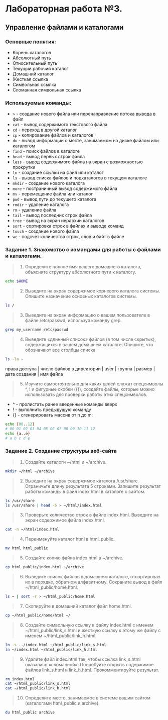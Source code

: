 # Лабораторная работа №3. 
## Управление файлами и каталогами

### Основные понятия:

* Корень каталогов 
* Абсолютный путь 
* Относительный путь 
* Текущий рабочий каталог 
* Домашний каталог 
* Жесткая ссылка 
* Символьная ссылка
* Сломанная символьная ссылка

### Используемые команды:
+ `>`	- создание нового файла или перенаправление потока вывода в файл
+ `cat`	- вывод содержимого текстового файла
+ `cd`	- переход в другой каталог
+ `cp`	- копирование файлов и каталогов
+ `du`	- вывод информации о месте, занимаемом на диске файлом или каталогом
+ `find`	- поиск файлов в каталоге
+ `head`	- вывод первых строк файла
+ `less`	- вывод содержимого файла на экран с возможностью прокрутки
+ `ln`	- создание ссылки на файл или каталог
+ `ls`	- вывод списка файлов и подкаталогов в текущем каталоге
+ `mkdir`	- создание нового каталога
+ `more`	- постраничный вывод содержимого файла
+ `mv`	- перемещение файла или каталог
+ `pwd`	- вывод пути до текущего каталога
+ `rmdir`	- удаление каталога
+ `rm`	- удаление файла
+ `tail`	- вывод последних строк файла
+ `tree`	- вывод на экран иерархии каталогов
+ `sort`	- сортировка строк в файлах и выводе команд
+ `touch`	- создание нового файла
+ `wc`	- подсчет количества строк, слов и байт в файле

### Задание 1. Знакомство с командами для работы с файлами и каталогами.

> 1. Определите полное имя вашего домашнего каталога, объясните структуру абсолютного пути к каталогу.
```bash
echo $HOME
```

> 2. Выведите на экран содержимое корневого каталога системы. Опишите назначение основных каталогов системы.
```bash
ls /
```

> 3. Выведите на экран информацию о вашем пользователе в файле /etc/passwd, используя команду grep.
```bash
grep my_username /etc/passwd
```

> 4. Выведите «длинный список» файлов (в том числе скрытых), содержащихся в вашем домашнем каталоге. Опишите, что обозначают все столбцы списка.
```bash
ls -la ~
```
права доступа | число файлов в директории | user | группа | размер | дата создания | имя файла


> 5. Изучите самостоятельно для каких целей служат спецсимволы ^, ! и фигурные скобки ({}), создайте файлы, которые можно использовать для проверки работы этих спецсимволов.

* ^ - пролистать ранее введенные команды вверх
* ! - выполнить предыдущую команду
* {} - сгенерировать массив от n до m:
```bash
echo {00..12}
# 00 01 02 03 04 05 06 07 08 09 10 11 12
echo {a..e}
# a b c d e
```

### Задание 2. Создание структуры веб-сайта

> 1. Создайте каталоги ~/html и ~/archive.
```bash
mkdir ~/html ~/archive
```

> 2. Выведите на экран содержимое каталога /usr/share. Ограничьте длину результата 5 строками. Запишите результат работы команды в файл index.html в каталоге с сайтом.
```bash
ls /usr/share
ls /usr/share | head -5 > ~/html/index.html
```

> 3. Проверьте количество строк в файле index.html. Выведите на экран содержимое файла index.html.
```bash
cat -n ~/html/index.html
```

> 4. Переименуйте каталог html в html_public.
```bash
mv html html_public
```

> 5. Создайте копию файла index.html в ~/archive.
```bash
cp html_public/index.html ~/archive
```

> 6. Выведите список файлов в домашнем каталоге, отсортировав их в порядке, обратном алфавитному. Сохраните вывод в файл ~/html_public/home.html.
```bash
ls ~ | sort -r > ~/html_public/home.html
```

> 7. Скопируйте в домашний каталог файл home.html.
```bash
cp ~/html_public/home/html ~/
```

> 8. Создайте символьную ссылку к файлу index.html с именем ~/html_public/link_s.html и жесткую ссылку к этому же файлу с именем ~/html_public/link_h.html.
```bash
ln -s ../index.html ~/html_public/link_s.html
ln ~/index.html ~/html_public/link_h.html
```

> 9. Удалите файл index.html так, чтобы ссылка link_s.html оказалась «сломанной». Попробуйте открыть содержимое файлов link_s.html и link_h.html. Прокомментируйте результат.
```bash
rm index.html
cat ~/html_public/link_s.html
cat ~/html_public/link_h.html
```

> 10. Определите место, занимаемое в системе вашим сайтом (каталогами html_public и archive).
```bash
du html_public archive
```
